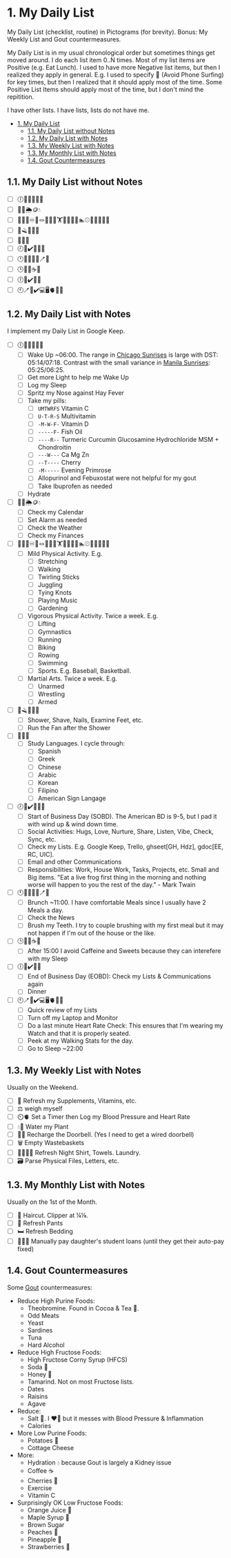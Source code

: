 # 1. My Daily List

My Daily List (checklist, routine) in Pictograms (for brevity). Bonus: My Weekly List and Gout countermeasures.

My Daily List is in my usual chronological order but sometimes things get moved around. I do each list item 0..N times. Most of my list items are Positive (e.g. Eat Lunch). I used to have more Negative list items, but then I realized they apply in general. E.g. I used to specify 📵 (Avoid Phone Surfing) for key times, but then I realized that it should apply most of the time. Some Positive List Items should apply most of the time, but I don't mind the repitition.

I have other lists. I have lists, lists do not have me.

- [1. My Daily List](#1-my-daily-list)
  - [1.1. My Daily List without Notes](#11-my-daily-list-without-notes)
  - [1.2. My Daily List with Notes](#12-my-daily-list-with-notes)
  - [1.3. My Weekly List with Notes](#13-my-weekly-list-with-notes)
  - [1.3. My Monthly List with Notes](#13-my-monthly-list-with-notes)
  - [1.4. Gout Countermeasures](#14-gout-countermeasures)

## 1.1. My Daily List without Notes

- [ ] 🕕🔆😴👃💊💧
- [ ] 📆⏰🌦️🪙💧
- [ ] 🖖🚶🏽♾️🤹🪢🎵🌱💧🏋️🤸🏃🚴🚣🏊⚾🏀✊🤼🤺💧
- [ ] 🚿🪒👣💨💧
- [ ] 🦉🤟💧
- [ ] 🕗🤗✔️📧🐸💧
- [ ] 🕛🤗🍴💧📰🪥💧
- [ ] 🕒🤗🚫☕🍬
- [ ] 🕕🤗✔️📧🍴
- [ ] 🕙🪥🤗✔️💻🖥️🫀🚶😴

## 1.2. My Daily List with Notes

I implement my Daily List in Google Keep.

- [ ] 🕕🔆😴👃💊💧
  - [ ] Wake Up ~06:00. The range in [Chicago Sunrises](https://www.timeanddate.com/sun/usa/chicago) is large with DST: 05:14/07:18. Contrast with the small variance in [Manila Sunrises](https://www.timeanddate.com/sun/philippines/manila): 05:25/06:25.
  - [ ] Get more Light to help me Wake Up
  - [ ] Log my Sleep
  - [ ] Spritz my Nose against Hay Fever
  - [ ] Take my pills:
    - [ ] `UMTWRFS` Vitamin C
    - [ ] `U-T-R-S` Multivitamin
    - [ ] `-M-W-F-` Vitamin D
    - [ ] `-----F-` Fish Oil
    - [ ] `----R--` Turmeric Curcumin Glucosamine Hydrochloride MSM + Chondroitin
    - [ ] `---W---` Ca Mg Zn
    - [ ] `--T----` Cherry
    - [ ] `-M-----` Evening Primrose
    - [ ] Allopurinol and Febuxostat were not helpful for my gout
    - [ ] Take Ibuprofen as needed
  - [ ] Hydrate
- [ ] 📆⏰🌦️🪙💧
  - [ ] Check my Calendar
  - [ ] Set Alarm as needed
  - [ ] Check the Weather
  - [ ] Check my Finances
- [ ] 🖖🚶🏽♾️🤹🪢🎵🌱💧🏋️🤸🏃🚴🚣🏊⚾🏀✊🤼🤺💧
  - [ ] Mild Physical Activity. E.g.
    - [ ] Stretching
    - [ ] Walking
    - [ ] Twirling Sticks
    - [ ] Juggling
    - [ ] Tying Knots
    - [ ] Playing Music
    - [ ] Gardening
  - [ ] Vigorous Physical Activity. Twice a week. E.g.
    - [ ] Lifting
    - [ ] Gymnastics
    - [ ] Running
    - [ ] Biking
    - [ ] Rowing
    - [ ] Swimming
    - [ ] Sports. E.g. Baseball, Basketball.
  - [ ] Martial Arts. Twice a week. E.g.
    - [ ] Unarmed
    - [ ] Wrestling
    - [ ] Armed
- [ ] 🚿🪒💨👣💧
  - [ ] Shower, Shave, Nails, Examine Feet, etc.
  - [ ] Run the Fan after the Shower
- [ ] 🦉🤟💧
  - [ ] Study Languages. I cycle through:
    - [ ] Spanish
    - [ ] Greek
    - [ ] Chinese
    - [ ] Arabic
    - [ ] Korean
    - [ ] Filipino
    - [ ] American Sign Langage
- [ ] 🕗🤗✔️📧🐸💧
  - [ ] Start of Business Day (SOBD). The American BD is 9-5, but I pad it with wind up & wind down time.
  - [ ] Social Activities: Hugs, Love, Nurture, Share, Listen, Vibe, Check, Sync, etc.
  - [ ] Check my Lists. E.g. Google Keep, Trello, ghseet[GH, Hdz], gdoc[EE, RC, UIC].
  - [ ] Email and other Communications
  - [ ] Responsibilities: Work, House Work, Tasks, Projects, etc. Small and Big items. "Eat a live frog first thing in the morning and nothing worse will happen to you the rest of the day." - Mark Twain
- [ ] 🕚🤗🍴💧📰🪥💧
  - [ ] Brunch ~11:00. I have comfortable Meals since I usually have 2 Meals a day.
  - [ ] Check the News
  - [ ] Brush my Teeth. I try to couple brushing with my first meal but it may not happen if I'm out of the house or the like.
- [ ] 🕒🤗🚫☕🍬
  - [ ] After 15:00 I avoid Caffeine and Sweets because they can interefere with my Sleep
- [ ] 🕕🤗✔️📧🍴
  - [ ] End of Business Day (EOBD): Check my Lists & Communications again
  - [ ] Dinner
- [ ] 🕙🪥🤗✔️💻🖥️🫀🚶😴
  - [ ] Quick review of my Lists
  - [ ] Turn off my Laptop and Monitor
  - [ ] Do a last minute Heart Rate Check: This ensures that I'm wearing my Watch and that it is properly seated.
  - [ ] Peek at my Walking Stats for the day.
  - [ ] Go to Sleep ~22:00

## 1.3. My Weekly List with Notes

Usually on the Weekend.

- [ ] 💊 Refresh my Supplements, Vitamins, etc.
- [ ] ⚖️ weigh myself
- [ ] ⏲️🫀 Set a Timer then Log my Blood Pressure and Heart Rate
- [ ] 💧🌱 Water my Plant
- [ ] 🚪🔔 Recharge the Doorbell. (Yes I need to get a wired doorbell)
- [ ] 🗑️ Empty Wastebaskets
- [ ] 🌙👕🛀🧺 Refresh Night Shirt, Towels. Laundry.
- [ ] 🗃️ Parse Physical Files, Letters, etc.

## 1.3. My Monthly List with Notes

Usually on the 1st of the Month.

- [ ] 💇 Haircut. Clipper at ¼⅛.
- [ ] 👖 Refresh Pants
- [ ] 🛏️ Refresh Bedding
- [ ] 👩‍🎓💲 Manually pay daughter's student loans (until they get their auto-pay fixed)

## 1.4. Gout Countermeasures

Some [Gout](https://en.wikipedia.org/wiki/Gout) countermeasures:

- Reduce High Purine Foods:
  - Theobromine. Found in Cocoa & Tea 🍵.
  - Odd Meats
  - Yeast
  - Sardines
  - Tuna
  - Hard Alcohol
- Reduce High Fructose Foods:
  - High Fructose Corny Syrup (HFCS)
  - Soda 🥤
  - Honey 🍯
  - Tamarind. Not on most Fructose lists.
  - Dates
  - Raisins
  - Agave
- Reduce:
  - Salt 🧂. I ❤️🧂 but it messes with Blood Pressure & Inflammation
  - Calories
- More Low Purine Foods:
  - Potatoes 🥔
  - Cottage Cheese
- More:
  - Hydration 💧 because Gout is largely a Kidney issue
  - Coffee ☕
  - Cherries 🍒
  - Exercise
  - Vitamin C
- Surprisingly OK Low Fructose Foods:
  - Orange Juice 🍊
  - Maple Syrup 🍁
  - Brown Sugar
  - Peaches 🍑
  - Pineapple 🍍
  - Strawberries 🍓
